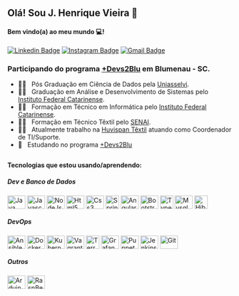 ## Olá! Sou J. Henrique Vieira 👋
#### Bem vindo(a) ao meu mundo 💻!

 [![Linkedin Badge](https://img.shields.io/badge/-JulianoVieira-6633cc?-LinkedIn-blue?style=flat-square&logo=Linkedin&logoColor=white&link=https://www.linkedin.com/in/juliano-h-vieira/)](https://www.linkedin.com/in/juliano-h-vieira/) 
 [![Instagram Badge](https://img.shields.io/badge/-Jucabnu-blue?style=flat-square&logo=Instagram&logoColor=white&link=https://www.instagram.com/jucabnu/)](https://www.instagram.com/jucabnu/) 
[![Gmail Badge](https://img.shields.io/badge/-julianovieira.bc@gmail.com-6633cc?style=flat-square&logo=Gmail&logoColor=white&link=mailto:julianovieira.bc@gmail.com)](mailto:nandodevs@gmail.com)

### Participando do programa [+Devs2Blu](https://devs2blu.com.br/) em Blumenau - SC.

- 👨‍🎓  &nbsp; Pós Graduação em Ciência de Dados pela [Uniasselvi](https://portal.uniasselvi.com.br/). 
- 👨‍🎓  &nbsp; Graduação em Análise e Desenvolvimento de Sistemas pelo [Instituto Federal Catarinense](https://ifc.edu.br/).
- 👨‍🎓  &nbsp; Formação em Técnico em Informática pelo [Instituto Federal Catarinense](https://ifc.edu.br/).
- 👨‍🎓  &nbsp; Formação em Técnico Têxtil pelo [SENAI](https://sc.senai.br/).
- 👨‍💻 &nbsp; Atualmente trabalho na [Huvispan Têxtil](http://huvispan.com.br/) atuando como Coordenador de TI/Suporte.
- 📖 &nbsp; Estudando no programa [+Devs2Blu](https://devs2blu.com.br/)

##

<div style="display: inline_block">
  <h4>Tecnologias que estou usando/aprendendo:</h4>
  
  <h5>Dev e Banco de Dados</h5>
 
   <img align="center" alt="Java" height="30" width="40" src="https://raw.githubusercontent.com/jucabnu/about_jucabnu/main/icons/java-icon.svg">
   <img align="center" alt="Javascript" height="30" width="40" src="https://raw.githubusercontent.com/jucabnu/about_jucabnu/main/icons/javascript-icon.svg">
   <img align="center" alt="NodeJs" height="30" width="40" src="https://raw.githubusercontent.com/jucabnu/about_jucabnu/main/icons/nodejs-icon.svg">   
   <img align="center" alt="Html5" height="30" width="40" src="https://raw.githubusercontent.com/jucabnu/about_jucabnu/main/icons/w3_html5-icon.svg">
   <img align="center" alt="Css3" height="30" width="40" src="https://raw.githubusercontent.com/jucabnu/about_jucabnu/main/icons/w3_css-icon.svg">
   <img align="center" alt="Spring" height="30" width="30" src="https://raw.githubusercontent.com/jucabnu/about_jucabnu/main/icons/springio-icon.svg">
   <img align="center" alt="Angular" height="30" width="40" src="https://raw.githubusercontent.com/jucabnu/about_jucabnu/main/icons/angular-icon.svg"> 
   <img align="center" alt="Bootstrap" height="30" width="40" src="https://raw.githubusercontent.com/jucabnu/about_jucabnu/main/icons/getbootstrap-icon.svg">
 <img align="center" alt="TypeScript" height="30" width="30" src="https://raw.githubusercontent.com/jucabnu/about_jucabnu/main/icons/typescriptlang-icon.svg">
 <img align="center" alt="Mysql" height="30" width="40" src="https://raw.githubusercontent.com/jucabnu/about_jucabnu/main/icons/mysql-icon.svg">
 <img align="center" alt="Hibernate" height="30" width="30" src="https://raw.githubusercontent.com/jucabnu/about_jucabnu/main/icons/hibernate-icon.svg">
 
  <h5>DevOps</h5>
 
   <img align="center" alt="Ansible" height="30" width="40" src="https://raw.githubusercontent.com/jucabnu/about_jucabnu/main/icons/ansible-icon.svg">
   <img align="center" alt="Docker" height="30" width="40" src="https://raw.githubusercontent.com/jucabnu/about_jucabnu/main/icons/docker-icon.svg">
   <img align="center" alt="Kubernetes" height="30" width="40" src="https://raw.githubusercontent.com/jucabnu/about_jucabnu/main/icons/kubernetes-icon.svg"> 
   <img align="center" alt="Vagrant" height="30" width="40" src="https://raw.githubusercontent.com/jucabnu/about_jucabnu/main/icons/vagrantup-icon.svg">
   <img align="center" alt="Terraform" height="30" width="30" src="https://raw.githubusercontent.com/jucabnu/about_jucabnu/main/icons/terraformio-icon.svg">
   <img align="center" alt="Grafana" height="30" width="40" src="https://raw.githubusercontent.com/jucabnu/about_jucabnu/main/icons/grafana-icon.svg">
   <img align="center" alt="Puppet" height="30" width="40" src="https://raw.githubusercontent.com/jucabnu/about_jucabnu/main/icons/puppet-icon.svg">
   <img align="center" alt="Jenkins" height="30" width="40" src="https://raw.githubusercontent.com/jucabnu/about_jucabnu/main/icons/jenkins-icon.svg">
   <img align="center" alt="Git" height="30" width="40" src="https://raw.githubusercontent.com/jucabnu/about_jucabnu/main/icons/git-scm-icon.svg">
    
  <h5>Outros</h5>
 
   <img align="center" alt="Arduino" height="30" width="40" src="https://raw.githubusercontent.com/jucabnu/about_jucabnu/main/icons/arduino-icon.svg">
   <img align="center" alt="RaspBerryPi" height="30" width="40" src="https://raw.githubusercontent.com/jucabnu/about_jucabnu/main/icons/raspberrypi-icon.svg">
   
 </div> 
